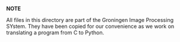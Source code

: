 ****NOTE****

All files in this directory are part of the Groningen Image Processing SYstem. 
They have been copied for our convenience as we work on translating a program from C to Python.
